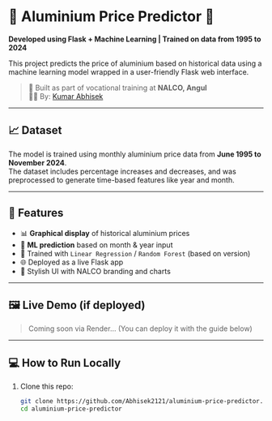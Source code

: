 # 🧪 Aluminium Price Predictor 🧮  
**Developed using Flask + Machine Learning | Trained on data from 1995 to 2024**

This project predicts the price of aluminium based on historical data using a machine learning model wrapped in a user-friendly Flask web interface.

> 💼 Built as part of vocational training at **NALCO, Angul**  
> 👨‍💻 By: [Kumar Abhisek](https://www.linkedin.com/in/kumarabhisek)

---

## 📈 Dataset

The model is trained using monthly aluminium price data from **June 1995 to November 2024**.  
The dataset includes percentage increases and decreases, and was preprocessed to generate time-based features like year and month.

---

## 🚀 Features

- 📊 **Graphical display** of historical aluminium prices
- 🧠 **ML prediction** based on month & year input
- 🧪 Trained with `Linear Regression` / `Random Forest` (based on version)
- 🌐 Deployed as a live Flask app
- 🎨 Stylish UI with NALCO branding and charts

---

## 🖼 Live Demo (if deployed)

> Coming soon via Render… (You can deploy it with the guide below)

---

## 💻 How to Run Locally

1. Clone this repo:
   ```bash
   git clone https://github.com/Abhisek2121/aluminium-price-predictor.git
   cd aluminium-price-predictor
